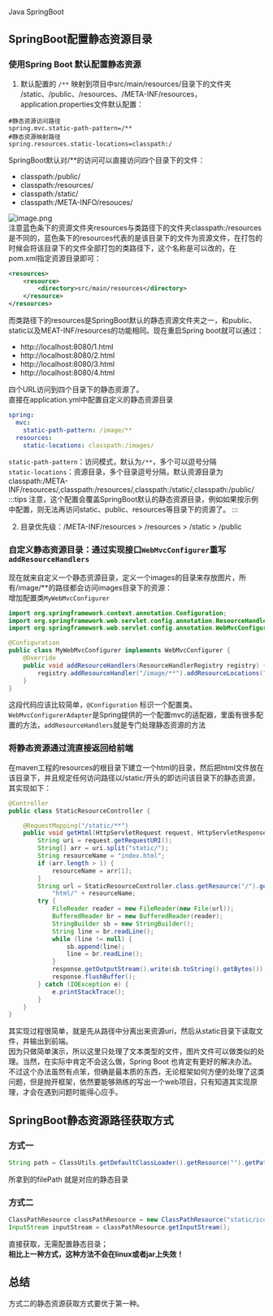 Java SpringBoot
<a name="ETXah"></a>
## SpringBoot配置静态资源目录
<a name="veZWe"></a>
### 使用Spring Boot 默认配置静态资源

1. 默认配置的 `/**` 映射到项目中src/main/resources/目录下的文件夹 /static、/public、/resources、/META-INF/resources，application.properties文件默认配置：
```
#静态资源访问路径
spring.mvc.static-path-pattern=/**
#静态资源映射路径
spring.resources.static-locations=classpath:/
```
SpringBoot默认对/**的访问可以直接访问四个目录下的文件：

- classpath:/public/
- classpath:/resources/
- classpath:/static/
- classpath:/META-INFO/resouces/

![image.png](https://cdn.nlark.com/yuque/0/2021/png/396745/1624328830783-b2a99047-27ef-4721-95e3-c3d426325fbd.png#align=left&display=inline&height=469&id=ufe321633&originHeight=1408&originWidth=1092&size=132264&status=done&style=shadow&width=364)<br />注意蓝色条下的资源文件夹resources与类路径下的文件夹classpath:/resources是不同的，蓝色条下的resources代表的是该目录下的文件为资源文件，在打包的时候会将该目录下的文件全部打包的类路径下，这个名称是可以改的，在pom.xml指定资源目录即可：
```xml
<resources>
    <resource>
        <directory>src/main/resources</directory>
    </resource>
</resources>
```
而类路径下的resources是SpringBoot默认的静态资源文件夹之一，和public、static以及MEAT-INF/resources的功能相同。现在重启Spring boot就可以通过：

- http://localhost:8080/1.html
- http://localhost:8080/2.html
- http://localhost:8080/3.html
- http://localhost:8080/4.html

四个URL访问到四个目录下的静态资源了。<br />直接在application.yml中配置自定义的静态资源目录
```yaml
spring:
  mvc:
    static-path-pattern: /image/**
  resources:
    static-locations: classpath:/images/
```
`static-path-pattern`：访问模式，默认为`/**`，多个可以逗号分隔<br />`static-locations`：资源目录，多个目录逗号分隔，默认资源目录为classpath:/META-INF/resources/,classpath:/resources/,classpath:/static/,classpath:/public/
:::tips
注意，这个配置会覆盖SpringBoot默认的静态资源目录，例如如果按示例中配置，则无法再访问static、public、resources等目录下的资源了。
:::

2. 目录优先级：/META-INF/resources > /resources > /static > /public
<a name="sdSn6"></a>
### 自定义静态资源目录：通过实现接口`WebMvcConfigurer`重写`addResourceHandlers`
现在就来自定义一个静态资源目录，定义一个images的目录来存放图片，所有/image/**的路径都会访问images目录下的资源：<br />增加配置类`MyWebMvcConfigurer`
```java
import org.springframework.context.annotation.Configuration;
import org.springframework.web.servlet.config.annotation.ResourceHandlerRegistry;
import org.springframework.web.servlet.config.annotation.WebMvcConfigurer;

@Configuration
public class MyWebMvcConfigurer implements WebMvcConfigurer {
    @Override
    public void addResourceHandlers(ResourceHandlerRegistry registry) {
        registry.addResourceHandler("/image/**").addResourceLocations("classpath:/image/");
    }
}
```
这段代码应该比较简单，`@Configuration` 标识一个配置类。<br />`WebMvcConfigurerAdapter`是Spring提供的一个配置mvc的适配器，里面有很多配置的方法，`addResourceHandlers`就是专门处理静态资源的方法
<a name="L7USa"></a>
### 将静态资源通过流直接返回给前端
在maven工程的resources的根目录下建立一个html的目录，然后把html文件放在该目录下，并且规定任何访问路径以/static/开头的即访问该目录下的静态资源，其实现如下：
```java
@Controller
public class StaticResourceController {

    @RequestMapping("/static/**")
    public void getHtml(HttpServletRequest request, HttpServletResponse response) {
        String uri = request.getRequestURI();
        String[] arr = uri.split("static/");
        String resourceName = "index.html";
        if (arr.length > 1) {
            resourceName = arr[1];
        }
        String url = StaticResourceController.class.getResource("/").getPath() +
            "html/" + resourceName;
        try {
            FileReader reader = new FileReader(new File(url));
            BufferedReader br = new BufferedReader(reader);
            StringBuilder sb = new StringBuilder();
            String line = br.readLine();
            while (line != null) {
                sb.append(line);
                line = br.readLine();
            }
            response.getOutputStream().write(sb.toString().getBytes());
            response.flushBuffer();
        } catch (IOException e) {
            e.printStackTrace();
        }
    }
}
```
其实现过程很简单，就是先从路径中分离出来资源uri，然后从static目录下读取文件，并输出到前端。<br />因为只做简单演示，所以这里只处理了文本类型的文件，图片文件可以做类似的处理。当然，在实际中肯定不会这么做，Spring Boot 也肯定有更好的解决办法。<br />不过这个办法虽然有点笨，但确是最本质的东西，无论框架如何方便的处理了这类问题，但是抛开框架，依然要能够熟练的写出一个web项目，只有知道其实现原理，才会在遇到问题时能得心应手。
<a name="ndgVS"></a>
## SpringBoot静态资源路径获取方式
<a name="MqanW"></a>
### 方式一
```java
String path = ClassUtils.getDefaultClassLoader().getResource("").getPath();
```
所拿到的filePath 就是对应的静态目录
<a name="IiNX6"></a>
### 方式二
```java
ClassPathResource classPathResource = new ClassPathResource("static/icon.png");
InputStream inputStream = classPathResource.getInputStream();
```
直接获取，无需配置静态目录；<br />**相比上一种方式，这种方法不会在linux或者jar上失效！**
<a name="tzyFJ"></a>
## 总结
方式二的静态资源获取方式要优于第一种。
